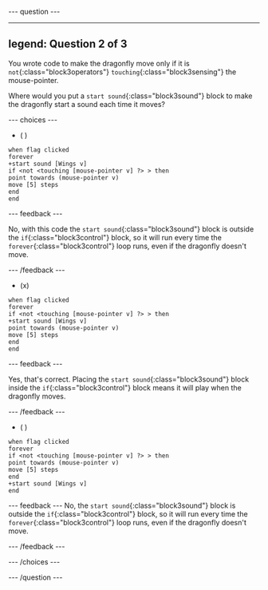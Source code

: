 
--- question ---

---
legend: Question 2 of 3
---

You wrote code to make the dragonfly move only if it is `not`{:class="block3operators"} `touching`{:class="block3sensing"} the mouse-pointer.

Where would you put a `start sound`{:class="block3sound"} block to make the dragonfly start a sound each time it moves?

--- choices ---

- ( )

```blocks3
when flag clicked
forever
+start sound [Wings v]
if <not <touching [mouse-pointer v] ?> > then
point towards (mouse-pointer v)
move [5] steps
end
end
```

--- feedback ---

No, with this code the `start sound`{:class="block3sound"} block is outside the `if`{:class="block3control"} block, so it will run every time the `forever`{:class="block3control"} loop runs, even if the dragonfly doesn't move.

--- /feedback ---

- (x)

```blocks3
when flag clicked
forever
if <not <touching [mouse-pointer v] ?> > then
+start sound [Wings v]
point towards (mouse-pointer v)
move [5] steps
end
end
```

  --- feedback ---

Yes, that's correct. Placing the `start sound`{:class="block3sound"} block inside the `if`{:class="block3control"} block means it will play when the dragonfly moves.

  --- /feedback ---

- ( )


```blocks3
when flag clicked
forever
if <not <touching [mouse-pointer v] ?> > then
point towards (mouse-pointer v)
move [5] steps
end
+start sound [Wings v]
end
```

  --- feedback --- No, the `start sound`{:class="block3sound"} block is outside the `if`{:class="block3control"} block, so it will run every time the `forever`{:class="block3control"} loop runs, even if the dragonfly doesn't move.

  --- /feedback ---

--- /choices ---

--- /question ---
